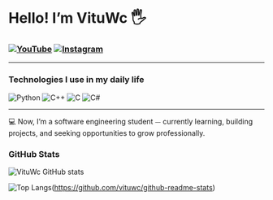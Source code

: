 # Hello! I’m VituWc 🖐️

### [![YouTube](https://img.shields.io/badge/YouTube-FF0000?style=for-the-badge&logo=youtube&logoColor=white&color=30363d)](https://www.youtube.com/@vituwc) [![Instagram](https://img.shields.io/badge/Instagram-E4405F?style=for-the-badge&logo=instagram&logoColor=white&color=30363d)](https://instagram.com/vituwc) 

---

### Technologies I use in my daily life

![Python](https://img.shields.io/badge/Python-3776AB?style=for-the-badge&logo=python&logoColor=white&color=30363d)
![C++](https://img.shields.io/badge/C%2B%2B-00599C?style=for-the-badge&logo=c%2B%2B&logoColor=white&color=30363d)
![C](https://img.shields.io/badge/C-00599C?style=for-the-badge&logo=c&logoColor=white&color=30363d)
![C#](https://img.shields.io/badge/C%23-239120?style=for-the-badge&logo=c-sharp&logoColor=white&color=30363d)

---

💻 Now, I’m a software engineering student ⏤ currently learning, building projects, and seeking opportunities to grow professionally.

### GitHub Stats

![VituWc GitHub stats](https://github-readme-stats.vercel.app/api?username=vituwc&show_icons=true&theme=transparent)

![Top Langs](https://github-readme-stats.vercel.app/api/top-langs/?username=vituwc&layout=compact)(https://github.com/vituwc/github-readme-stats)
